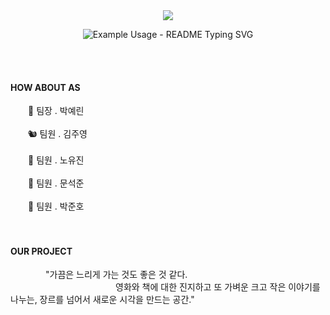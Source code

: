 <div align="center">
<img src="https://capsule-render.vercel.app/api?type=waving&color=EDE7DF&height=200&width=100%&section=header&text=StoryWave&fontSize=130&center=true" />
</div>


<p align="center">
  <img src="https://readme-typing-svg.demolab.com/?lines=Beyond+the+genre,+a+space+that+opens+up+a+create+perspective!&font=Fira%20Code&&color=black&center=true&width=800&height=50&duration=4000&pause=1000" alt="Example Usage - README Typing SVG">
</p>
</br>
</br>

####   HOW ABOUT AS
  🐰 팀장 . 박예린 </br></br>
  🐿️ 팀원 . 김주영 </br></br>
  🐻 팀원 . 노유진 </br></br>
  🐶 팀원 . 문석준 </br></br>
  🦁 팀원 . 박준호 </br></br></br>
#### OUR PROJECT
    "가끔은 느리게 가는 것도 좋은 것 같다. </br>            영화와 책에 대한 진지하고 또 가벼운 크고 작은 이야기를 나누는, 장르를 넘어서 새로운 시각을 만드는 공간."

  






















